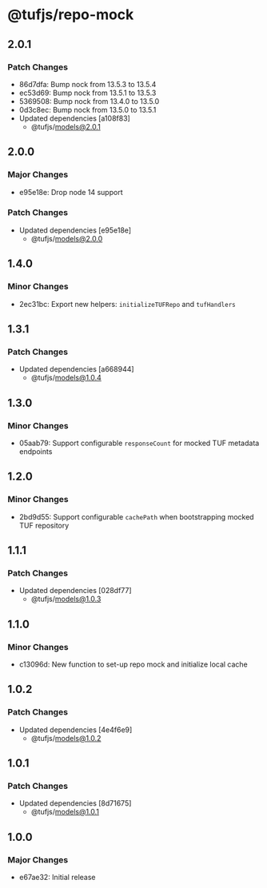 # @tufjs/repo-mock

## 2.0.1

### Patch Changes

- 86d7dfa: Bump nock from 13.5.3 to 13.5.4
- ec53d69: Bump nock from 13.5.1 to 13.5.3
- 5369508: Bump nock from 13.4.0 to 13.5.0
- 0d3c8ec: Bump nock from 13.5.0 to 13.5.1
- Updated dependencies [a108f83]
  - @tufjs/models@2.0.1

## 2.0.0

### Major Changes

- e95e18e: Drop node 14 support

### Patch Changes

- Updated dependencies [e95e18e]
  - @tufjs/models@2.0.0

## 1.4.0

### Minor Changes

- 2ec31bc: Export new helpers: `initializeTUFRepo` and `tufHandlers`

## 1.3.1

### Patch Changes

- Updated dependencies [a668944]
  - @tufjs/models@1.0.4

## 1.3.0

### Minor Changes

- 05aab79: Support configurable `responseCount` for mocked TUF metadata endpoints

## 1.2.0

### Minor Changes

- 2bd9d55: Support configurable `cachePath` when bootstrapping mocked TUF repository

## 1.1.1

### Patch Changes

- Updated dependencies [028df77]
  - @tufjs/models@1.0.3

## 1.1.0

### Minor Changes

- c13096d: New function to set-up repo mock and initialize local cache

## 1.0.2

### Patch Changes

- Updated dependencies [4e4f6e9]
  - @tufjs/models@1.0.2

## 1.0.1

### Patch Changes

- Updated dependencies [8d71675]
  - @tufjs/models@1.0.1

## 1.0.0

### Major Changes

- e67ae32: Initial release

